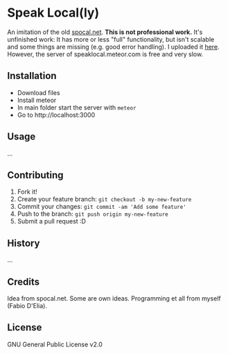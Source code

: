 
# Speak Local(ly)

An imitation of the old [spocal.net](http://www.spocal.net).
**This is not professional work.**
It's unfinished work: It has more or less "full" functionality, but isn't scalable and some things are missing (e.g. good error handling).
I uploaded it [here](http://speaklocal.meteor.com). However, the server of speaklocal.meteor.com is free and very slow.

## Installation

* Download files
* Install meteor
* In main folder start the server with `meteor`
* Go to http://localhost:3000

## Usage

...

## Contributing

1. Fork it!
2. Create your feature branch: `git checkout -b my-new-feature`
3. Commit your changes: `git commit -am 'Add some feature'`
4. Push to the branch: `git push origin my-new-feature`
5. Submit a pull request :D

## History

...

## Credits

Idea from spocal.net. Some are own ideas. Programming et all from myself (Fabio D'Elia).

## License

GNU General Public License v2.0
